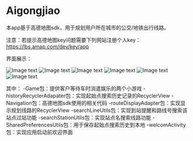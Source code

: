 # Aigongjiao


本app基于高德地图sdk，用于规划用户所在城市的公交/地铁出行线路。

注意：若提示高德地图key问题需要下列网站注册个人key：
https://lbs.amap.com/dev/key/app

界面展示：

![Image text](https://github.com/gorewaiiieuo/Aigongjiao/blob/master/img/1.png)
![Image text](https://github.com/gorewaiiieuo/Aigongjiao/blob/master/img/2.png)
![Image text](https://github.com/gorewaiiieuo/Aigongjiao/blob/master/img/3.png)
![Image text](https://github.com/gorewaiiieuo/Aigongjiao/blob/master/img/4.png)
![Image text](https://github.com/gorewaiiieuo/Aigongjiao/blob/master/img/5.png)
![Image text](https://github.com/gorewaiiieuo/Aigongjiao/blob/master/img/6.png)

其中：
 -Game包：提供客户等待车时消遣娱乐的两个小游戏
 -historyRecyclerAdapater包：实现起始点搜索历史记录的RecyclerView
 -Navigation包：高德地图sdk使用的相关代码
 -routeDisplayAdapter包：实现显示规划线路的RecyclerView
 -searchLineUtils包：实现到站提醒和路线号搜索该站点过站功能
 -searchStationUtils包：实现站点名搜索线路功能
 -SharedPreferencesUtils包：用于保存起始点搜索历史到本地
 -welcomActivity包：实现应用启动前欢迎界面
